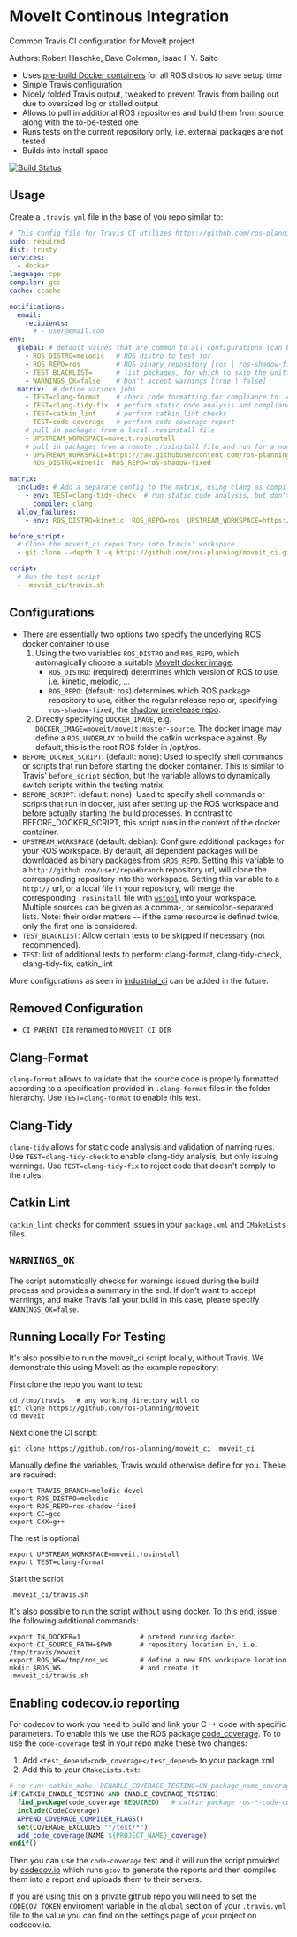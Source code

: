 # MoveIt Continous Integration
Common Travis CI configuration for MoveIt project

Authors: Robert Haschke, Dave Coleman, Isaac I. Y. Saito

- Uses [pre-build Docker containers](https://hub.docker.com/r/moveit/moveit) for all ROS distros to save setup time
- Simple Travis configuration
- Nicely folded Travis output, tweaked to prevent Travis from bailing out due to oversized log or stalled output
- Allows to pull in additional ROS repositories and build them from source along with the to-be-tested one
- Runs tests on the current repository only, i.e. external packages are not tested
- Builds into install space

[![Build Status](https://travis-ci.org/ros-planning/moveit_ci.svg?branch=master)](https://travis-ci.org/ros-planning/moveit_ci)

## Usage

Create a ``.travis.yml`` file in the base of you repo similar to:

```yaml
# This config file for Travis CI utilizes https://github.com/ros-planning/moveit_ci/ package.
sudo: required
dist: trusty
services:
  - docker
language: cpp
compiler: gcc
cache: ccache

notifications:
  email:
    recipients:
      # - user@email.com
env:
  global: # default values that are common to all configurations (can be overriden below)
    - ROS_DISTRO=melodic   # ROS distro to test for
    - ROS_REPO=ros         # ROS binary repository [ros | ros-shadow-fixed]
    - TEST_BLACKLIST=      # list packages, for which to skip the unittests
    - WARNINGS_OK=false    # Don't accept warnings [true | false]
  matrix:  # define various jobs
    - TEST=clang-format    # check code formatting for compliance to .clang-format rules
    - TEST=clang-tidy-fix  # perform static code analysis and compliance check against .clang-tidy rules
    - TEST=catkin_lint     # perform catkin_lint checks
    - TEST=code-coverage   # perform code coverage report
    # pull in packages from a local .rosinstall file
    - UPSTREAM_WORKSPACE=moveit.rosinstall
    # pull in packages from a remote .rosinstall file and run for a non-default ROS_DISTRO
    - UPSTREAM_WORKSPACE=https://raw.githubusercontent.com/ros-planning/moveit/$ROS_DISTRO-devel/moveit.rosinstall
      ROS_DISTRO=kinetic  ROS_REPO=ros-shadow-fixed

matrix:
  include: # Add a separate config to the matrix, using clang as compiler
    - env: TEST=clang-tidy-check  # run static code analysis, but don't check for available auto-fixes
      compiler: clang
  allow_failures:
    - env: ROS_DISTRO=kinetic  ROS_REPO=ros  UPSTREAM_WORKSPACE=https://github.com/ros-planning/moveit#$ROS_DISTRO-devel

before_script:
  # Clone the moveit_ci repository into Travis' workspace
  - git clone --depth 1 -q https://github.com/ros-planning/moveit_ci.git .moveit_ci

script:
  # Run the test script
  - .moveit_ci/travis.sh
```

## Configurations

- There are essentially two options two specify the underlying ROS docker container to use:
  1. Using the two variables `ROS_DISTRO` and `ROS_REPO`, which automagically choose a suitable [MoveIt docker image](https://hub.docker.com/r/moveit/moveit/tags).
     - `ROS_DISTRO`: (required) determines which version of ROS to use, i.e. kinetic, melodic, ...
     - `ROS_REPO`: (default: ros) determines which ROS package repository to use, either the regular release repo or, specifying `ros-shadow-fixed`, the [shadow prerelease repo](http://wiki.ros.org/ShadowRepository).
  2. Directly specifying `DOCKER_IMAGE`, e.g. `DOCKER_IMAGE=moveit/moveit:master-source`. The docker image may define a `ROS_UNDERLAY` to build the catkin workspace against. By default, this is the root ROS folder in /opt/ros.
- `BEFORE_DOCKER_SCRIPT`: (default: none): Used to specify shell commands or scripts that run before starting the docker container. This is similar to Travis' ``before_script`` section, but the variable allows to dynamically switch scripts within the testing matrix.
- `BEFORE_SCRIPT`: (default: none): Used to specify shell commands or scripts that run in docker, just after setting up the ROS workspace and before actually starting the build processes. In contrast to BEFORE_DOCKER_SCRIPT, this script runs in the context of the docker container.
- `UPSTREAM_WORKSPACE` (default: debian): Configure additional packages for your ROS workspace.
  By default, all dependent packages will be downloaded as binary packages from `$ROS_REPO`.
  Setting this variable to a `http://github.com/user/repo#branch` repository url, will clone the corresponding repository into the workspace.
  Setting this variable to a `http://` url, or a local file in your repository, will merge the corresponding `.rosinstall` file with [`wstool`](http://wiki.ros.org/wstool) into your workspace.
Multiple sources can be given as a comma-, or semicolon-separated lists. Note: their order matters -- if the same resource is defined twice, only the first one is considered.
- `TEST_BLACKLIST`: Allow certain tests to be skipped if necessary (not recommended).
- `TEST`: list of additional tests to perform: clang-format, clang-tidy-check, clang-tidy-fix, catkin\_lint

More configurations as seen in [industrial_ci](https://github.com/ros-industrial/industrial_ci) can be added in the future.

## Removed Configuration

- `CI_PARENT_DIR` renamed to `MOVEIT_CI_DIR`

## Clang-Format

``clang-format`` allows to validate that the source code is properly formatted according to a specification provided in ``.clang-format`` files in the folder hierarchy.
Use ``TEST=clang-format`` to enable this test.

## Clang-Tidy

``clang-tidy`` allows for static code analysis and validation of naming rules.
Use ``TEST=clang-tidy-check`` to enable clang-tidy analysis, but only issuing warnings.
Use ``TEST=clang-tidy-fix`` to reject code that doesn't comply to the rules.

## Catkin Lint

``catkin_lint`` checks for comment issues in your ``package.xml`` and ``CMakeLists`` files.

## `WARNINGS_OK`

The script automatically checks for warnings issued during the build process and provides
a summary in the end. If don't want to accept warnings, and make Travis fail your build in this case, please specify ``WARNINGS_OK=false``.

## Running Locally For Testing

It's also possible to run the moveit\_ci script locally, without Travis. We demonstrate this using MoveIt as the example repository:

First clone the repo you want to test:

    cd /tmp/travis   # any working directory will do
    git clone https://github.com/ros-planning/moveit
    cd moveit

Next clone the CI script:

    git clone https://github.com/ros-planning/moveit_ci .moveit_ci

Manually define the variables, Travis would otherwise define for you. These are required:

    export TRAVIS_BRANCH=melodic-devel
    export ROS_DISTRO=melodic
    export ROS_REPO=ros-shadow-fixed
    export CC=gcc
    export CXX=g++

The rest is optional:

    export UPSTREAM_WORKSPACE=moveit.rosinstall
    export TEST=clang-format

Start the script

    .moveit_ci/travis.sh

It's also possible to run the script without using docker. To this end, issue the following additional commands:

    export IN_DOCKER=1               # pretend running docker
    export CI_SOURCE_PATH=$PWD       # repository location in, i.e. /tmp/travis/moveit
    export ROS_WS=/tmp/ros_ws        # define a new ROS workspace location
    mkdir $ROS_WS                    # and create it
    .moveit_ci/travis.sh

## Enabling codecov.io reporting

For codecov to work you need to build and link your C++ code with specific parameters.  To enable this we use the ROS package [code_coverage](https://github.com/mikeferguson/code_coverage).  To to use the `code-coverage` test in your repo make these two changes:

1. Add `<test_depend>code_coverage</test_depend>` to your package.xml
1. Add this to your `CMakeLists.txt`:

```cmake
# to run: catkin_make -DENABLE_COVERAGE_TESTING=ON package_name_coverage
if(CATKIN_ENABLE_TESTING AND ENABLE_COVERAGE_TESTING)
  find_package(code_coverage REQUIRED)   # catkin package ros-*-code-coverage
  include(CodeCoverage)
  APPEND_COVERAGE_COMPILER_FLAGS()
  set(COVERAGE_EXCLUDES "*/test/*")
  add_code_coverage(NAME ${PROJECT_NAME}_coverage)
endif()
```

Then you can use the `code-coverage` test and it will run the script provided by [codecov.io](codecov.io) which runs `gcov` to generate the reports and then compiles them into a report and uploads them to their servers.

If you are using this on a private github repo you will need to set the `CODECOV_TOKEN` enviroment variable in the `global` section of your `.travis.yml` file to the value you can find on the settings page of your project on codecov.io.
